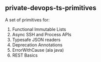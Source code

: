 private-devops-ts-primitives
----------------------------

A set of primitives for:

1) Functional Immutable Lists
2) Async SSH and Process APIs
3) Typesafe JSON readers
4) Deprecation Annotations
5) ErrorWithCause (ala java)
6) REST Basics